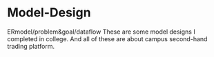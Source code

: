 # Model-Design
ERmodel/problem&amp;goal/dataflow
These are some model designs I completed in college. And all of these are about campus second-hand trading platform.
